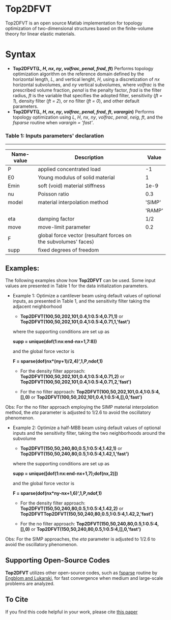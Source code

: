 # Top2DFVT
Top2DFVT is an open source Matlab implementation for topology optimization of two-dimensional structures based on the finite-volume theory for linear elastic materials.

# Syntax

* **Top2DFVT(*L*, *H*, *nx*, *ny*, *volfrac*, *penal*, *frad*, *ft*)** Performs topology optimization algorithm on the reference domain defined by the horizontal length, *L*, and vertical lenght, *H*, using a discretization of *nx* horizontal subvolumes, and *ny* vertical subvolumes, where *volfrac* is the prescribed volume fraction, *penal* is the penalty factor, *frad* is the filter radius, *ft* is the variable that specifies the adopted filter, sensitivity (*ft = 1*), density filter (*ft = 2*), or no filter (*ft = 0*), and other default parameters.
* **Top2DFVT(*L*, *H*, *nx*, *ny*, *volfrac*, *penal*, *frad*, *ft*, *varargin*)** Performs topology optimization using *L*, *H*, *nx*, *ny*, *volfrac*, *penal*, *neig*, *ft*, and the *fsparse* routine when *varargin = 'fast'*.

 ### Table 1: Inputs parameters' declaration
--------------------------------------------------------------------------------------------------------------------
 |    Name-value     |                      Description          |    Value                          |
 |-------------------|---------------------------------------------------------|-----------------------------------|
 |  P |   applied concentrated load   |           -1                        |
 |  E0     |   Young modulus of solid material                |      1     |
 |  Emin      |    soft (void) material stiffness                         |  1e-9                       |
 |  nu  |  Poisson ratio |          0.3               |
 | model      |  material interpolation method  | 'SIMP'|
 |                   |                                                         | 'RAMP'|
 |  eta     |   damping factor | 1/2|
 |  move             |  move-limit parameter      | 0.2|
 |  F      |  global force vector (resultant forces on the subvolumes' faces)          | |
 |  supp      |  fixed degrees of freedom    | |
 
 ## Examples:

The following examples show how **Top2DFVT** can be used. Some input values are presented in Table 1 for the data initialization parameters.

  *  Example 1:
    Optimize a cantilever beam using default values of optional inputs, as presented in Table 1, and the sensitivity filter taking the adjacent neighborhood

     - **Top2DFVT(100,50,202,101,0.4,1:0.5:4,0.71,1)** or **Top2DFVT(100,50,202,101,0.4,1:0.5:4,0.71,1,'fast')**
     
     where the supporting conditions are set up as
     
     **supp = unique(dof(1:nx:end-nx+1,7:8))**
     
     and the global force vector is
     
     **F = sparse(dof(nx\*(ny+1)/2,4)',1,P,ndof,1)**
     
     - For the density filter approach: **Top2DFVT(100,50,202,101,0.4,1:0.5:4,0.71,2)** or **Top2DFVT(100,50,202,101,0.4,1:0.5:4,0.71,2,'fast')**
     
     - For the no filter approach: **Top2DFVT(100,50,202,101,0.4,1:0.5:4,[],0)** or **Top2DFVT(100,50,202,101,0.4,1:0.5:4,[],0,'fast')**

Obs: For the no filter approach employing the SIMP material interpolation method, the *eta* parameter is adjusted to 1/2.6 to avoid the oscillatory phenomenon.

  *  Example 2:
     Optimize a half-MBB beam using default values of optional inputs and the sensitivity filter, taking the two neighborhoods around the subvolume

     - **Top2DFVT(150,50,240,80,0.5,1:0.5:4,1.42,1)** or **Top2DFVT(150,50,240,80,0.5,1:0.5:4,1.42,1,'fast')**
     
     where the supporting conditions are set up as
     
     **supp = unique([dof(1:nx:end-nx+1,7);dof(nx,2)])**
     
     and the global force vector is
     
     **F = sparse(dof(nx\*ny-nx+1,6)',1,P,ndof,1)**
     
     - For the density filter approach: **Top2DFVT(150,50,240,80,0.5,1:0.5:4,1.42,2)** or **Top2DFVTTop2DFVT(150,50,240,80,0.5,1:0.5:4,1.42,2,'fast')**
     
     - For the no filter approach: **Top2DFVT(150,50,240,80,0.5,1:0.5:4,[],0)** or **Top2DFVT(150,50,240,80,0.5,1:0.5:4,[],0,'fast')**

Obs: For the SIMP approaches, the *eta* parameter is adjusted to 1/2.6 to avoid the oscillatory phenomenon.

## Supporting Open-Source Codes
**Top2DFVT** utilizes other open-source codes, such as [fsparse](https://github.com/stefanengblom/stenglib.git) routine by
[Engblom and Lukarski](https://doi.org/10.1016/j.parco.2016.04.001), for fast convergence when medium and large-scale problems are analyzed.

## To Cite
If you find this code helpful in your work, please cite [this paper](https://www.researchsquare.com/article/rs-4284571/v1)
